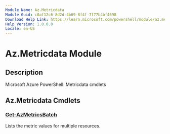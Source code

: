 ```yaml
---
Module Name: Az.Metricdata
Module Guid: c0af12c6-8d2d-4b69-8f4f-7f77b4bf4698
Download Help Link: https://learn.microsoft.com/powershell/module/az.metricdata
Help Version: 1.0.0.0
Locale: en-US
---
```


# Az.Metricdata Module
## Description
Microsoft Azure PowerShell: Metricdata cmdlets

## Az.Metricdata Cmdlets
### [Get-AzMetricsBatch](Get-AzMetricsBatch.md)
Lists the metric values for multiple resources.

